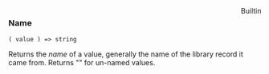 <div style="float:right"><span class="builtin">Builtin</span></div>

### Name

``` suneido
( value ) => string
```

Returns the *name* of a value, generally the name of the library record it came from. Returns "" for un-named values.